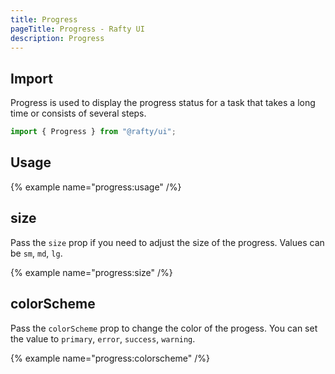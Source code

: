 ```yaml
---
title: Progress
pageTitle: Progress - Rafty UI
description: Progress
---
```


## Import

Progress is used to display the progress status for a task that takes a long time or consists of several steps.

```jsx
import { Progress } from "@rafty/ui";
```

## Usage

{% example name="progress:usage" /%}

## size

Pass the `size` prop if you need to adjust the size of the progress. Values can be `sm`, `md`, `lg`.

{% example name="progress:size" /%}

## colorScheme

Pass the `colorScheme` prop to change the color of the progess. You can set the value to `primary`, `error`, `success`, `warning`.

{% example name="progress:colorscheme" /%}

